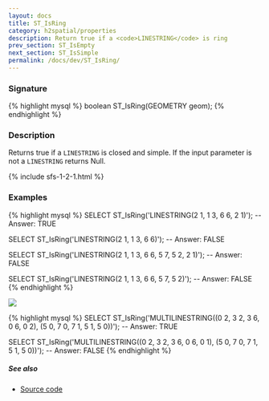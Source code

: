 ```yaml
---
layout: docs
title: ST_IsRing
category: h2spatial/properties
description: Return true if a <code>LINESTRING</code> is ring
prev_section: ST_IsEmpty
next_section: ST_IsSimple
permalink: /docs/dev/ST_IsRing/
---
```


### Signature

{% highlight mysql %}
boolean ST_IsRing(GEOMETRY geom);
{% endhighlight %}

### Description

Returns true if a `LINESTRING` is closed and simple. If the input parameter is not a `LINESTRING` returns Null.

{% include sfs-1-2-1.html %}

### Examples

{% highlight mysql %}
SELECT ST_IsRing('LINESTRING(2 1, 1 3, 6 6, 2 1)');
-- Answer: TRUE

SELECT ST_IsRing('LINESTRING(2 1, 1 3, 6 6)');
-- Answer: FALSE

SELECT ST_IsRing('LINESTRING(2 1, 1 3, 6 6, 5 7, 5 2, 2 1)');
-- Answer: FALSE

SELECT ST_IsRing('LINESTRING(2 1, 1 3, 6 6, 5 7, 5 2)');
-- Answer: FALSE
{% endhighlight %}

<img class="displayed" src="../ST_IsRing.png"/>

{% highlight mysql %}
SELECT ST_IsRing('MULTILINESTRING((0 2, 3 2, 3 6, 0 6, 0 2), 
                                  (5 0, 7 0, 7 1, 5 1, 5 0))');
-- Answer: TRUE

SELECT ST_IsRing('MULTILINESTRING((0 2, 3 2, 3 6, 0 6, 0 1), 
                                  (5 0, 7 0, 7 1, 5 1, 5 0))');
-- Answer: FALSE
{% endhighlight %}

##### See also

* <a href="https://github.com/irstv/H2GIS/blob/master/h2spatial/src/main/java/org/h2gis/h2spatial/internal/function/spatial/properties/ST_IsRing.java" target="_blank">Source code</a>
